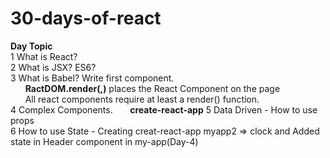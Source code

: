 # 30-days-of-react
**Day Topic**  
 1  What is React?  
 2  What is JSX? ES6?  
 3  What is Babel? Write first component.  
    &nbsp;&nbsp;&nbsp;&nbsp;&nbsp;&nbsp;**RactDOM.render(<what>,<where>)** places the React Component on the page  
    &nbsp;&nbsp;&nbsp;&nbsp;&nbsp;&nbsp;All react components require at least a render() function.  
 4  Complex Components.
    &nbsp;&nbsp;&nbsp;&nbsp;&nbsp;&nbsp;**create-react-app**
 5	Data Driven - How to use props  
 6  How to use State - Creating creat-react-app myapp2  => clock  and Added state in Header component in my-app(Day-4)  

